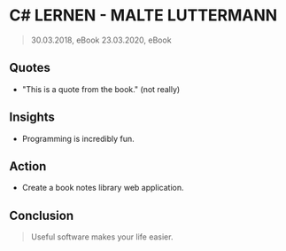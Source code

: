 # C# LERNEN - MALTE LUTTERMANN

> 30.03.2018, eBook
> 23.03.2020, eBook

## Quotes
- "This is a quote from the book." (not really)

## Insights
- Programming is incredibly fun.

## Action
- Create a book notes library web application.

## Conclusion
> Useful software makes your life easier.